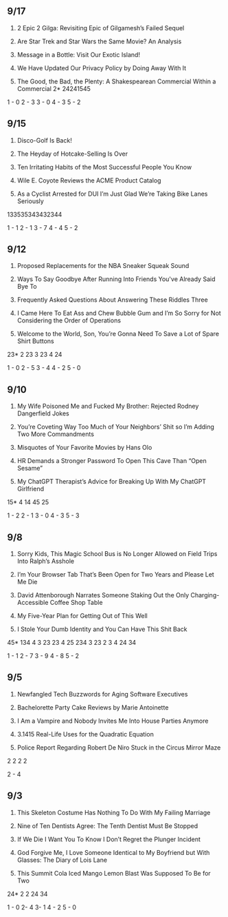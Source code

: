 ## 9/17
1) 2 Epic 2 Gilga: Revisiting Epic of Gilgamesh’s Failed Sequel

2) Are Star Trek and Star Wars the Same Movie? An Analysis

3) Message in a Bottle: Visit Our Exotic Island!

4) We Have Updated Our Privacy Policy by Doing Away With It

5) The Good, the Bad, the Plenty: A Shakespearean Commercial Within a Commercial
2* 24241545

1 - 0
2 - 3
3 - 0
4 - 3
5 - 2

## 9/15
1. Disco-Golf Is Back!

2. The Heyday of Hotcake-Selling Is Over

3. Ten Irritating Habits of the Most Successful People You Know

4. Wile E. Coyote Reviews the ACME Product Catalog

5. As a Cyclist Arrested for DUI I’m Just Glad We’re Taking Bike Lanes Seriously

133535343432344

1 - 1
2 - 1
3 - 7
4 - 4
5 - 2

## 9/12

1. Proposed Replacements for the NBA Sneaker Squeak Sound

2. Ways To Say Goodbye After Running Into Friends You've Already Said Bye To

3. Frequently Asked Questions About Answering These Riddles Three

4. I Came Here To Eat Ass and Chew Bubble Gum and I’m So Sorry for Not Considering the Order of Operations

5. Welcome to the World, Son, You’re Gonna Need To Save a Lot of Spare Shirt Buttons

23* 2 23 3 23 4 24

1 - 0
2 - 5
3 - 4
4 - 2
5 - 0

## 9/10

1. My Wife Poisoned Me and Fucked My Brother: Rejected Rodney Dangerfield Jokes

2. You’re Coveting Way Too Much of Your Neighbors’ Shit so I’m Adding Two More Commandments

3. Misquotes of Your Favorite Movies by Hans Olo

4. HR Demands a Stronger Password To Open This Cave Than “Open Sesame”

5. My ChatGPT Therapist’s Advice for Breaking Up With My ChatGPT Girlfriend

15* 4 14 45 25

1 - 2
2 - 1
3 - 0
4 - 3
5 - 3

## 9/8

1. Sorry Kids, This Magic School Bus is No Longer Allowed on Field Trips Into Ralph’s Asshole

2. I’m Your Browser Tab That’s Been Open for Two Years and Please Let Me Die

3. David Attenborough Narrates Someone Staking Out the Only Charging-Accessible Coffee Shop Table

4. My Five-Year Plan for Getting Out of This Well

5. I Stole Your Dumb Identity and You Can Have This Shit Back

45* 134 4 3 23 23 4 25 234 3 23 2 3 4 24 34

1 - 1
2 - 7
3 - 9
4 - 8
5 - 2

## 9/5

1) Newfangled Tech Buzzwords for Aging Software Executives

2) Bachelorette Party Cake Reviews by Marie Antoinette

3) I Am a Vampire and Nobody Invites Me Into House Parties Anymore

4) 3.1415 Real-Life Uses for the Quadratic Equation

5) Police Report Regarding Robert De Niro Stuck in the Circus Mirror Maze


2 2 2 2 

2 - 4

## 9/3

1. This Skeleton Costume Has Nothing To Do With My Failing Marriage

2. Nine of Ten Dentists Agree: The Tenth Dentist Must Be Stopped

3. If We Die I Want You To Know I Don’t Regret the Plunger Incident

4. God Forgive Me, I Love Someone Identical to My Boyfriend but With Glasses: The Diary of Lois Lane

5. This Summit Cola Iced Mango Lemon Blast Was Supposed To Be for Two

24* 2 2 24 34

1 - 0
2- 4
3- 1
4 - 2
5 - 0
